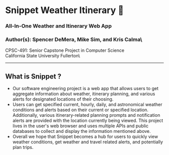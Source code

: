 # Snippet Weather Itinerary 📒
### All-In-One Weather and Itinerary Web App

### Author(s): Spencer DeMera, Mike Sim, and Kris Calma\

CPSC-491: Senior Capstone Project in Computer Science\
California State University Fullerton\

---

## What is Snippet ?
- Our software engineering project is a web app that allows users to get aggregate information about weather, itinerary planning, and various alerts for designated locations of their choosing. 
- Users can get specified current, hourly, daily, and astronomical weather conditions and alerts based on their current or specified location. Additionally, various itinerary-related planning prompts and notification alerts are provided with the location currently being viewed. This project lives in the user's web browser and uses multiple APIs and public databases to collect and display the information mentioned above.
- Overall we hope that Snippet becomes a hub for users to quickly view weather conditions, get weather and travel related alerts, and potentially plan trips.
